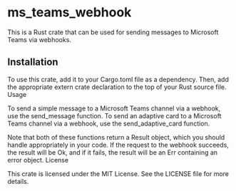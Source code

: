 # ms_teams_webhook

This is a Rust crate that can be used for sending messages to Microsoft Teams via webhooks.

## Installation

To use this crate, add it to your Cargo.toml file as a dependency. Then, add the appropriate extern crate declaration to the top of your Rust source file.
Usage

To send a simple message to a Microsoft Teams channel via a webhook, use the send_message function. To send an adaptive card to a Microsoft Teams channel via a webhook, use the send_adaptive_card function.

Note that both of these functions return a Result object, which you should handle appropriately in your code. If the request to the webhook succeeds, the result will be Ok, and if it fails, the result will be an Err containing an error object.
License

This crate is licensed under the MIT License. See the LICENSE file for more details.
